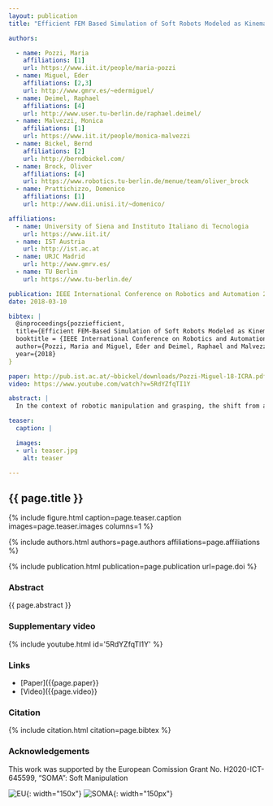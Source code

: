 ```yaml
---
layout: publication
title: "Efficient FEM Based Simulation of Soft Robots Modeled as Kinematic Chains"

authors:

  - name: Pozzi, Maria
    affiliations: [1]
    url: https://www.iit.it/people/maria-pozzi
  - name: Miguel, Eder
    affiliations: [2,3]
    url: http://www.gmrv.es/~edermiguel/
  - name: Deimel, Raphael
    affiliations: [4]
    url: http://www.user.tu-berlin.de/raphael.deimel/
  - name: Malvezzi, Monica
    affiliations: [1]
    url: https://www.iit.it/people/monica-malvezzi
  - name: Bickel, Bernd
    affiliations: [2]
    url: http://berndbickel.com/
  - name: Brock, Oliver
    affiliations: [4]
    url: https://www.robotics.tu-berlin.de/menue/team/oliver_brock
  - name: Prattichizzo, Domenico
    affiliations: [1]
    url: http://www.dii.unisi.it/~domenico/

affiliations:
  - name: University of Siena and Instituto Italiano di Tecnologia
    url: https://www.iit.it/
  - name: IST Austria
    url: http://ist.ac.at
  - name: URJC Madrid
    url: http://www.gmrv.es/
  - name: TU Berlin
    url: https://www.tu-berlin.de/

publication: IEEE International Conference on Robotics and Automation 2018
date: 2018-03-10

bibtex: |
  @inproceedings{pozziefficient,
  title={Efficient FEM-Based Simulation of Soft Robots Modeled as Kinematic Chains},
  booktitle = {IEEE International Conference on Robotics and Automation 2018}
  author={Pozzi, Maria and Miguel, Eder and Deimel, Raphael and Malvezzi, Monica and Bickel, Bernd and Brock, Oliver and Prattichizzo, Domenico}
  year={2018}
}

paper: http://pub.ist.ac.at/~bbickel/downloads/Pozzi-Miguel-18-ICRA.pdf
video: https://www.youtube.com/watch?v=5RdYZfqTI1Y

abstract: |
  In the context of robotic manipulation and grasping, the shift from a view that is static (force closure of a single posture) and contact-deprived (only contact for force closure is allowed, everything else is obstacle) towards a view that is dynamic and contact-rich (soft manipulation) has led to an increased interest in soft hands. These hands can easily exploit environmental constraints and object surfaces without risk, and safely interact with humans, but present also some challenges. Designing them is difficult, as well as predicting, modelling, and “programming” their interactions with the objects and the environment. This paper tackles the problem of simulating them in a fast and effective way, leveraging on novel and existing simulation technologies. We present a triple-layered simulation framework where dynamic properties such as stiffness are determined from slow but accurate FEM simulation data once, and then condensed into a lumped parameter model that can be used to fast simulate soft fingers and soft hands. We apply our approach to the simulation of soft pneumatic fingers. 

teaser:
  caption: |

  images:
  - url: teaser.jpg
    alt: teaser

---
```


## {{ page.title }}

{% include figure.html caption=page.teaser.caption images=page.teaser.images columns=1 %}

{% include authors.html authors=page.authors affiliations=page.affiliations %}

{% include publication.html publication=page.publication url=page.doi %}

### Abstract

{{ page.abstract }}

### Supplementary video

{% include youtube.html id='5RdYZfqTI1Y' %}

### Links

* [Paper]({{page.paper}}
* [Video]({{page.video}}

### Citation

{% include citation.html citation=page.bibtex %}

### Acknowledgements

This work was supported by the European Comission Grant No. H2020-ICT-645599, “SOMA”: Soft Manipulation

[comment]: # (ADD TEXT)

![EU](flag_yellow_low.jpg){: width="150x"}
![SOMA](LOGO-SOMA.png){: width="150px"}
